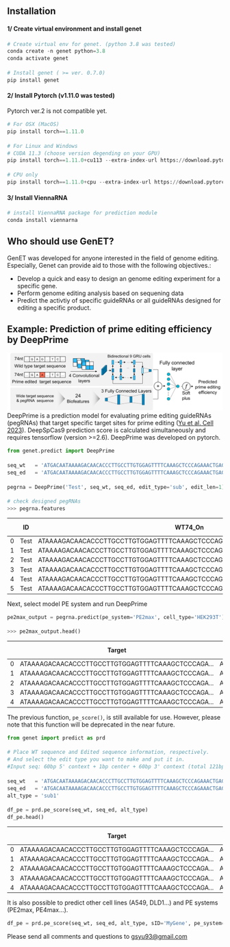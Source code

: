 
## Installation
#### 1/ Create virtual environment and install genet
```python
# Create virtual env for genet. (python 3.8 was tested)
conda create -n genet python=3.8
conda activate genet

# Install genet ( >= ver. 0.7.0)
pip install genet
```

#### 2/ Install Pytorch (v1.11.0 was tested)  
Pytorch ver.2 is not compatible yet.
```python
# For OSX (MacOS)
pip install torch==1.11.0

# For Linux and Windows
# CUDA 11.3 (choose version degending on your GPU)
pip install torch==1.11.0+cu113 --extra-index-url https://download.pytorch.org/whl/cu113

# CPU only
pip install torch==1.11.0+cpu --extra-index-url https://download.pytorch.org/whl/cpu
```
#### 3/ Install ViennaRNA
```python
# install ViennaRNA package for prediction module
conda install viennarna
```

## Who should use GenET?
GenET was developed for anyone interested in the field of genome editing. Especially, Genet can provide aid to those with the following objectives.: <br />

- Develop a quick and easy to design an genome editing experiment for a specific gene.
- Perform genome editing analysis based on sequening data
- Predict the activtiy of specific guideRNAs or all guideRNAs designed for editing a specific product.



## Example: Prediction of prime editing efficiency by DeepPrime
![](images/Fig3_DeepPrime_architecture.svg)
DeepPrime is a prediction model for evaluating prime editing guideRNAs (pegRNAs) that target specific target sites for prime editing ([Yu et al. Cell 2023](https://doi.org/10.1016/j.cell.2023.03.034)). DeepSpCas9 prediction score is calculated simultaneously and requires tensorflow (version >=2.6). DeepPrime was developed on pytorch.

```python 
from genet.predict import DeepPrime

seq_wt   = 'ATGACAATAAAAGACAACACCCTTGCCTTGTGGAGTTTTCAAAGCTCCCAGAAACTGAGAAGAACTATAACCTGCAAATGTCAACTGAAACCTTAAAGTGAGTATTTAATTGAGCTGAAGT'
seq_ed   = 'ATGACAATAAAAGACAACACCCTTGCCTTGTGGAGTTTTCAAAGCTCCCAGAAACTGAGACGAACTATAACCTGCAAATGTCAACTGAAACCTTAAAGTGAGTATTTAATTGAGCTGAAGT'

pegrna = DeepPrime('Test', seq_wt, seq_ed, edit_type='sub', edit_len=1)

# check designed pegRNAs
>>> pegrna.features
```

|   | ID   | WT74_On                                                                    | Edited74_On                                                                | PBSlen | RTlen | RT-PBSlen | Edit_pos | Edit_len | RHA_len | type_sub | type_ins | type_del | Tm1      | Tm2     | Tm2new  | Tm3       | Tm4      | TmD       | nGCcnt1 | nGCcnt2 | nGCcnt3 | fGCcont1 | fGCcont2 | fGCcont3 | MFE3   | MFE4  | DeepSpCas9_score |
| - | ---- | -------------------------------------------------------------------------- | -------------------------------------------------------------------------- | ------ | ----- | --------- | -------- | -------- | ------- | -------- | -------- | -------- | -------- | ------- | ------- | --------- | -------- | --------- | ------- | ------- | ------- | -------- | -------- | -------- | ------ | ----- | ---------------- |
| 0 | Test | ATAAAAGACAACACCCTTGCCTTGTGGAGTTTTCAAAGCTCCCAGAAACTGAGAAGAACTATAACCTGCAAATG | xxxxxxxxxxxxxxCCTTGCCTTGTGGAGTTTTCAAAGCTCCCAGAAACTGAGACGxxxxxxxxxxxxxxxxxx | 7      | 35    | 42        | 34       | 1        | 1       | 1        | 0        | 0        | 16.19097 | 62.1654 | 62.1654 | \-277.939 | 58.22525 | \-340.105 | 5       | 16      | 21      | 71.42857 | 45.71429 | 50       | \-10.4 | \-0.6 | 45.96754         |
| 1 | Test | ATAAAAGACAACACCCTTGCCTTGTGGAGTTTTCAAAGCTCCCAGAAACTGAGAAGAACTATAACCTGCAAATG | xxxxxxxxxxxxxCCCTTGCCTTGTGGAGTTTTCAAAGCTCCCAGAAACTGAGACGxxxxxxxxxxxxxxxxxx | 8      | 35    | 43        | 34       | 1        | 1       | 1        | 0        | 0        | 30.19954 | 62.1654 | 62.1654 | \-277.939 | 58.22525 | \-340.105 | 6       | 16      | 22      | 75       | 45.71429 | 51.16279 | \-10.4 | \-0.6 | 45.96754         |
| 2 | Test | ATAAAAGACAACACCCTTGCCTTGTGGAGTTTTCAAAGCTCCCAGAAACTGAGAAGAACTATAACCTGCAAATG | xxxxxxxxxxxxACCCTTGCCTTGTGGAGTTTTCAAAGCTCCCAGAAACTGAGACGxxxxxxxxxxxxxxxxxx | 9      | 35    | 44        | 34       | 1        | 1       | 1        | 0        | 0        | 33.78395 | 62.1654 | 62.1654 | \-277.939 | 58.22525 | \-340.105 | 6       | 16      | 22      | 66.66667 | 45.71429 | 50       | \-10.4 | \-0.6 | 45.96754         |
| 3 | Test | ATAAAAGACAACACCCTTGCCTTGTGGAGTTTTCAAAGCTCCCAGAAACTGAGAAGAACTATAACCTGCAAATG | xxxxxxxxxxxCACCCTTGCCTTGTGGAGTTTTCAAAGCTCCCAGAAACTGAGACGxxxxxxxxxxxxxxxxxx | 10     | 35    | 45        | 34       | 1        | 1       | 1        | 0        | 0        | 38.51415 | 62.1654 | 62.1654 | \-277.939 | 58.22525 | \-340.105 | 7       | 16      | 23      | 70       | 45.71429 | 51.11111 | \-10.4 | \-0.6 | 45.96754         |
| 4 | Test | ATAAAAGACAACACCCTTGCCTTGTGGAGTTTTCAAAGCTCCCAGAAACTGAGAAGAACTATAACCTGCAAATG | xxxxxxxxxxACACCCTTGCCTTGTGGAGTTTTCAAAGCTCCCAGAAACTGAGACGxxxxxxxxxxxxxxxxxx | 11     | 35    | 46        | 34       | 1        | 1       | 1        | 0        | 0        | 40.87411 | 62.1654 | 62.1654 | \-277.939 | 58.22525 | \-340.105 | 7       | 16      | 23      | 63.63636 | 45.71429 | 50       | \-10.4 | \-0.6 | 45.96754         |
| 5 | Test | ATAAAAGACAACACCCTTGCCTTGTGGAGTTTTCAAAGCTCCCAGAAACTGAGAAGAACTATAACCTGCAAATG | xxxxxxxxxAACACCCTTGCCTTGTGGAGTTTTCAAAGCTCCCAGAAACTGAGACGxxxxxxxxxxxxxxxxxx | 12     | 35    | 47        | 34       | 1        | 1       | 1        | 0        | 0        | 40.07098 | 62.1654 | 62.1654 | \-277.939 | 58.22525 | \-340.105 | 7       | 16      | 23      | 58.33333 | 45.71429 | 48.93617 | \-10.4 | \-0.6 | 45.96754         |

Next, select model PE system and run DeepPrime
```python 
pe2max_output = pegrna.predict(pe_system='PE2max', cell_type='HEK293T')

>>> pe2max_output.head()
```

|   | Target                                            | Spacer                         | RT-PBS                                         | PBSlen | RTlen | RT-PBSlen | Edit_pos | Edit_len | RHA_len | PE2max_score |
| - | ------------------------------------------------- | ------------------------------ | ---------------------------------------------- | ------ | ----- | --------- | -------- | -------- | ------- | ------------ |
| 0 | ATAAAAGACAACACCCTTGCCTTGTGGAGTTTTCAAAGCTCCCAGA... | ATAAAAGACAACACCCTTGCCTTGTGGAGT | CGTCTCAGTTTCTGGGAGCTTTGAAAACTCCACAAGGCAAGG     | 7      | 35    | 42        | 34       | 1        | 1       | 0.904907     |
| 1 | ATAAAAGACAACACCCTTGCCTTGTGGAGTTTTCAAAGCTCCCAGA... | ATAAAAGACAACACCCTTGCCTTGTGGAGT | CGTCTCAGTTTCTGGGAGCTTTGAAAACTCCACAAGGCAAGGG    | 8      | 35    | 43        | 34       | 1        | 1       | 2.377118     |
| 2 | ATAAAAGACAACACCCTTGCCTTGTGGAGTTTTCAAAGCTCCCAGA... | ATAAAAGACAACACCCTTGCCTTGTGGAGT | CGTCTCAGTTTCTGGGAGCTTTGAAAACTCCACAAGGCAAGGGT   | 9      | 35    | 44        | 34       | 1        | 1       | 2.613841     |
| 3 | ATAAAAGACAACACCCTTGCCTTGTGGAGTTTTCAAAGCTCCCAGA... | ATAAAAGACAACACCCTTGCCTTGTGGAGT | CGTCTCAGTTTCTGGGAGCTTTGAAAACTCCACAAGGCAAGGGTG  | 10     | 35    | 45        | 34       | 1        | 1       | 3.643573     |
| 4 | ATAAAAGACAACACCCTTGCCTTGTGGAGTTTTCAAAGCTCCCAGA... | ATAAAAGACAACACCCTTGCCTTGTGGAGT | CGTCTCAGTTTCTGGGAGCTTTGAAAACTCCACAAGGCAAGGGTGT | 11     | 35    | 46        | 34       | 1        | 1       | 3.770234     |


The previous function, ```pe_score()```, is still available for use. However, please note that this function will be deprecated in the near future.
```python
from genet import predict as prd

# Place WT sequence and Edited sequence information, respectively.
# And select the edit type you want to make and put it in.
#Input seq: 60bp 5' context + 1bp center + 60bp 3' context (total 121bp)

seq_wt   = 'ATGACAATAAAAGACAACACCCTTGCCTTGTGGAGTTTTCAAAGCTCCCAGAAACTGAGAAGAACTATAACCTGCAAATGTCAACTGAAACCTTAAAGTGAGTATTTAATTGAGCTGAAGT'
seq_ed   = 'ATGACAATAAAAGACAACACCCTTGCCTTGTGGAGTTTTCAAAGCTCCCAGAAACTGAGACGAACTATAACCTGCAAATGTCAACTGAAACCTTAAAGTGAGTATTTAATTGAGCTGAAGT'
alt_type = 'sub1'

df_pe = prd.pe_score(seq_wt, seq_ed, alt_type)
df_pe.head()
```

|   | Target                                            | Spacer                         | RT-PBS                                         | PBSlen | RTlen | RT-PBSlen | Edit_pos | Edit_len | RHA_len | PE2max_score |
| - | ------------------------------------------------- | ------------------------------ | ---------------------------------------------- | ------ | ----- | --------- | -------- | -------- | ------- | ------------ |
| 0 | ATAAAAGACAACACCCTTGCCTTGTGGAGTTTTCAAAGCTCCCAGA... | ATAAAAGACAACACCCTTGCCTTGTGGAGT | CGTCTCAGTTTCTGGGAGCTTTGAAAACTCCACAAGGCAAGG     | 7      | 35    | 42        | 34       | 1        | 1       | 0.904907     |
| 1 | ATAAAAGACAACACCCTTGCCTTGTGGAGTTTTCAAAGCTCCCAGA... | ATAAAAGACAACACCCTTGCCTTGTGGAGT | CGTCTCAGTTTCTGGGAGCTTTGAAAACTCCACAAGGCAAGGG    | 8      | 35    | 43        | 34       | 1        | 1       | 2.377118     |
| 2 | ATAAAAGACAACACCCTTGCCTTGTGGAGTTTTCAAAGCTCCCAGA... | ATAAAAGACAACACCCTTGCCTTGTGGAGT | CGTCTCAGTTTCTGGGAGCTTTGAAAACTCCACAAGGCAAGGGT   | 9      | 35    | 44        | 34       | 1        | 1       | 2.613841     |
| 3 | ATAAAAGACAACACCCTTGCCTTGTGGAGTTTTCAAAGCTCCCAGA... | ATAAAAGACAACACCCTTGCCTTGTGGAGT | CGTCTCAGTTTCTGGGAGCTTTGAAAACTCCACAAGGCAAGGGTG  | 10     | 35    | 45        | 34       | 1        | 1       | 3.643573     |
| 4 | ATAAAAGACAACACCCTTGCCTTGTGGAGTTTTCAAAGCTCCCAGA... | ATAAAAGACAACACCCTTGCCTTGTGGAGT | CGTCTCAGTTTCTGGGAGCTTTGAAAACTCCACAAGGCAAGGGTGT | 11     | 35    | 46        | 34       | 1        | 1       | 3.770234     |

  

It is also possible to predict other cell lines (A549, DLD1...) and PE systems (PE2max, PE4max...).

```python
df_pe = prd.pe_score(seq_wt, seq_ed, alt_type, sID='MyGene', pe_system='PE4max', cell_type='A549')
```



Please send all comments and questions to gsyu93@gmail.com